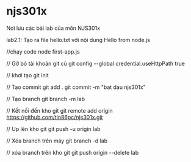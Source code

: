 # njs301x
Nơi lưu các bài lab của môn NJS301x

lab2.1: Tạo ra file hello.txt với nội dung Hello from node.js
 
//chạy code
node first-app.js



// Gỡ bỏ tài khoản git cũ
git config --global credential.useHttpPath true


// khơi tạo
git init

// Tạo commit
git add .
git commit -m "bat dau njs301x"

// Tạo branch
git branch -m lab

// Kết nối đến kho git
git remote add origin https://github.com/tin86pc/njs301x.git

// Up lên kho git
git push -u origin lab


// Xóa branch trên máy
git branch -d lab

// xóa branch trên kho git
git push origin --delete lab